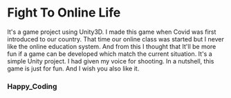# Fight To Online Life
It's a game project using Unity3D. 
I made this game when Covid was first introduced to our country. That time our online class was started but I never like the online education system. And from this I thought that It'll be more fun if a game can be developed which match the current situation.
It's a simple Unity project. I had given my voice for shooting. In a nutshell, this game is just for fun. And I wish you also like it. 

### Happy_Coding
